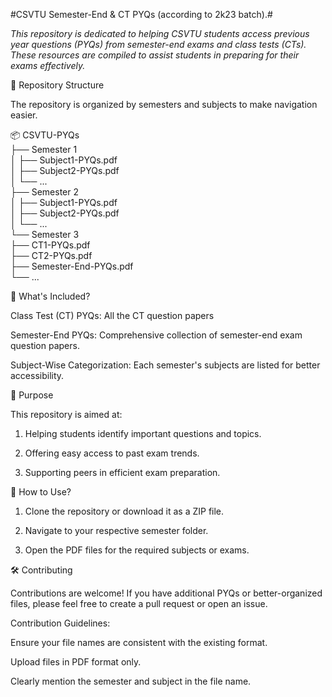 #CSVTU Semester-End & CT PYQs (according to 2k23 batch).#

_This repository is dedicated to helping CSVTU students access previous year questions (PYQs) from semester-end exams and class tests (CTs). These resources are compiled to assist students in preparing for their exams effectively._

📁 Repository Structure

The repository is organized by semesters and subjects to make navigation easier.

📦 CSVTU-PYQs  
├── Semester 1  
│   ├── Subject1-PYQs.pdf  
│   ├── Subject2-PYQs.pdf  
│   └── ...  
├── Semester 2  
│   ├── Subject1-PYQs.pdf  
│   ├── Subject2-PYQs.pdf  
│   └── ...  
└── Semester 3  
    ├── CT1-PYQs.pdf  
    ├── CT2-PYQs.pdf  
    ├── Semester-End-PYQs.pdf  
    └── ...

📌 What's Included?

Class Test (CT) PYQs: All the CT question papers

Semester-End PYQs: Comprehensive collection of semester-end exam question papers.

Subject-Wise Categorization: Each semester's subjects are listed for better accessibility.


🎯 Purpose

This repository is aimed at:

1. Helping students identify important questions and topics.


2. Offering easy access to past exam trends.


3. Supporting peers in efficient exam preparation.



🚀 How to Use?

1. Clone the repository or download it as a ZIP file.


2. Navigate to your respective semester folder.


3. Open the PDF files for the required subjects or exams.


🛠 Contributing

Contributions are welcome!
If you have additional PYQs or better-organized files, please feel free to create a pull request or open an issue.

Contribution Guidelines:

Ensure your file names are consistent with the existing format.

Upload files in PDF format only.

Clearly mention the semester and subject in the file name.
